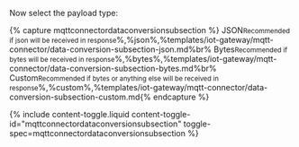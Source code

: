 Now select the payload type:

{% capture mqttconnectordataconversionsubsection %}
JSON<small>Recommended if json will be received in response</small>%,%json%,%templates/iot-gateway/mqtt-connector/data-conversion-subsection-json.md%br%
Bytes<small>Recommended if bytes will be received in response</small>%,%bytes%,%templates/iot-gateway/mqtt-connector/data-conversion-subsection-bytes.md%br%
Custom<small>Recommended if bytes or anything else will be received in response</small>%,%custom%,%templates/iot-gateway/mqtt-connector/data-conversion-subsection-custom.md{% endcapture %}

{% include content-toggle.liquid content-toggle-id="mqttconnectordataconversionsubsection" toggle-spec=mqttconnectordataconversionsubsection %}